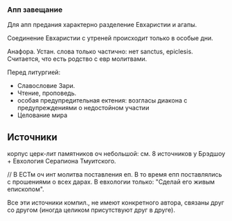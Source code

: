 ### Апп завещание

Для апп предания характерно разделение Евхаристии и агапы.

Соединение Евхаристии с утреней происходит только в особые дни.

Анафора.
Устан. слова только частично: нет sanctus, epiclesis.
Считается, что есть родство с евр молитвами.

Перед литургией: 

- Славословие Зари.
- Чтение, проповедь.
- особая предупредительная ектения: возгласы диакона с предупреждениями о недостойном участии
- Целование мира


## Источники 
корпус церк-лит памятников оч небольшой: см. 8 источников у Брэдшоу + Евхология Серапиона Тмуитского.

// В ЕСТм оч инт молитва поставления еп.
В то время епп поставлялись с прошениями о всех дарах.
В евхологии только: "Сделай его живым епископом".

Все эти источники компил., не имеют конкретного автора, связаны друг со другом (иногда целиком присутствуют друг в друге).

